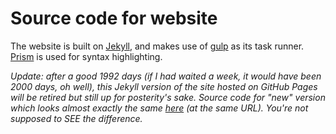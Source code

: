 # Source code for website

The website is built on [Jekyll](https://jekyllrb.com/), and makes use of [gulp](http://gulpjs.com/) as its task runner. [Prism](http://prismjs.com/) is used for syntax highlighting.

*Update: after a good 1992 days (if I had waited a week, it would have been 2000 days, oh well), this Jekyll version of the site hosted on GitHub Pages will be retired but still up for posterity's sake. Source code for "new" version which looks almost exactly the same [here](https://github.com/huijing/personal-website) (at the same URL). You're not supposed to SEE the difference.*
